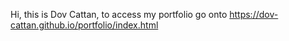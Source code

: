 Hi, this is Dov Cattan, to access my portfolio go onto https://dov-cattan.github.io/portfolio/index.html
